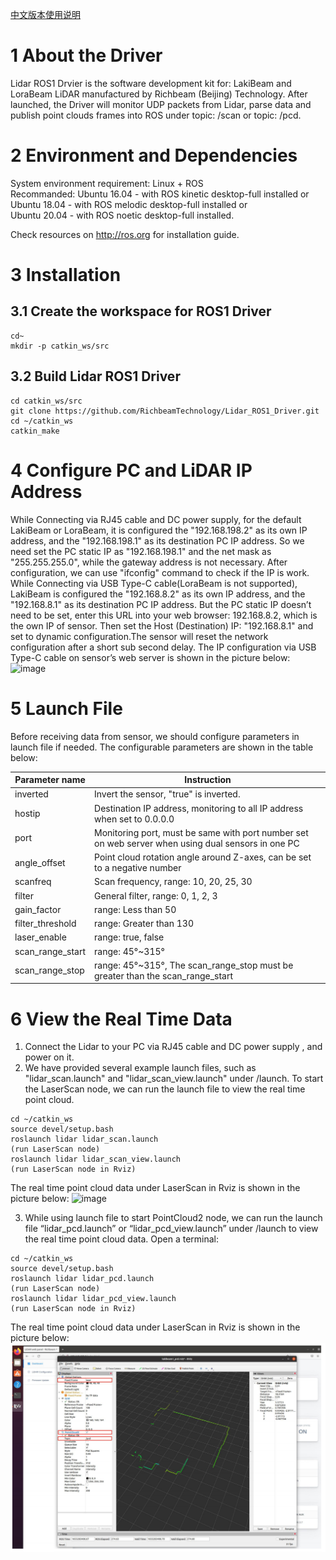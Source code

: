 [中文版本使用说明](<https://github.com/RichbeamTechnology/Lidar_ROS1_Driver/blob/main/README_CN.md>)

# 1 About the Driver

Lidar ROS1 Drvier is the software development kit for: LakiBeam and LoraBeam LiDAR manufactured by Richbeam (Beijing) Technology. After launched, the Driver will monitor UDP packets from Lidar, parse data and publish point clouds frames into ROS under topic: /scan or topic: /pcd.

# 2 Environment and Dependencies

System environment requirement: Linux + ROS  
Recommanded: Ubuntu 16.04 - with ROS kinetic desktop-full installed or  
Ubuntu 18.04 - with ROS melodic desktop-full installed or  
Ubuntu 20.04 - with ROS noetic desktop-full installed.  

Check resources on http://ros.org for installation guide.

# 3 Installation
## 3.1 Create the workspace for ROS1 Driver
```
cd~
mkdir -p catkin_ws/src
```
## 3.2 Build Lidar ROS1 Driver
```
cd catkin_ws/src
git clone https://github.com/RichbeamTechnology/Lidar_ROS1_Driver.git
cd ~/catkin_ws
catkin_make
```

# 4 Configure PC and LiDAR IP Address

While Connecting via RJ45 cable and DC power supply, for the default LakiBeam or LoraBeam, it is configured the "192.168.198.2" as its own IP address, and the "192.168.198.1" as its destination PC IP address. So we need set the PC static IP as "192.168.198.1" and the net mask as "255.255.255.0", while the gateway address is not necessary. After configuration, we can use "ifconfig" command to check if the IP is work.
While Connecting via USB Type-C cable(LoraBeam is not supported), LakiBeam is configured the "192.168.8.2" as its own IP address, and the "192.168.8.1" as its destination PC IP address. But the PC static IP doesn’t need to be set, enter this URL into your web browser: 192.168.8.2, which is the own IP of sensor. Then set the Host (Destination) IP: "192.168.8.1" and set to dynamic configuration.The sensor will reset the network configuration after a short sub second delay. The IP configuration via USB Type-C cable on sensor’s web server is shown in the picture below:
![image](https://github.com/RichbeamTechnology/Lakibeam_ROS1_Driver/assets/158011589/12fc36b3-78a4-4320-aa58-a28f3545c2e2)

# 5 Launch File

Before receiving data from sensor, we should configure parameters in launch file if needed. The configurable parameters are shown in the table below:

| Parameter name     | Instruction     | 
| -------- | -------- |
| inverted | Invert the sensor, "true" is inverted. |
| hostip | Destination IP address, monitoring to all IP address when set to 0.0.0.0 |
| port | Monitoring port, must be same with port number set on web server when using dual sensors in one PC |
| angle_offset | Point cloud rotation angle around Z-axes, can be set to a negative number |
| scanfreq | Scan frequency, range: 10, 20, 25, 30 |
| filter | General filter, range: 0, 1, 2, 3 |
| gain_factor | range: Less than 50|
| filter_threshold | range: Greater than 130 |
| laser_enable | range: true, false |
| scan_range_start | range: 45°~315° |
| scan_range_stop | range: 45°~315°, The scan_range_stop must be greater than the scan_range_start |




# 6 View the Real Time Data
1. Connect the Lidar to your PC via RJ45 cable and DC power supply , and power on it.
2. We have provided several example launch files, such as "lidar_scan.launch" and "lidar_scan_view.launch" under /launch. To start the LaserScan node, we can run the launch file to view the real time point cloud.
```
cd ~/catkin_ws
source devel/setup.bash
roslaunch lidar lidar_scan.launch
(run LaserScan node)
roslaunch lidar lidar_scan_view.launch
(run LaserScan node in Rviz)
```
The real time point cloud data under LaserScan in Rviz is shown in the picture below:
![image](https://github.com/RichbeamTechnology/Lakibeam_ROS1_Driver/assets/158011589/a95f0e13-6c40-4b1c-8c1a-74a867ad7f75)

3. While using launch file to start PointCloud2 node, we can run the launch file “lidar_pcd.launch” or “lidar_pcd_view.launch” under /launch to view the real time point cloud data. Open a terminal:
```
cd ~/catkin_ws
source devel/setup.bash
roslaunch lidar lidar_pcd.launch
(run LaserScan node)
roslaunch lidar lidar_pcd_view.launch
(run LaserScan node in Rviz)
```
The real time point cloud data under LaserScan in Rviz is shown in the picture below:
![alt text](image.png)
